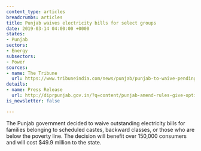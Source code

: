 ```yaml
---
content_type: articles
breadcrumbs: articles
title: Punjab waives electricity bills for select groups
date: 2019-03-14 04:00:00 +0000
states:
- Punjab
sectors:
- Energy
subsectors:
- Power
sources:
- name: The Tribune
  url: https://www.tribuneindia.com/news/punjab/punjab-to-waive-pending-power-bills-of-sc-bc-bpl-families/739005.html
details:
- name: Press Release
  url: http://diprpunjab.gov.in/?q=content/punjab-amend-rules-give-option-industry-choose-between-net-sgst-net-incentives-intra-state-0
is_newsletter: false

---
```

The Punjab government decided to waive outstanding electricity bills for families belonging to scheduled castes, backward classes, or those who are below the poverty line. The decision will benefit over 150,000 consumers and will cost $49.9 million to the state.
